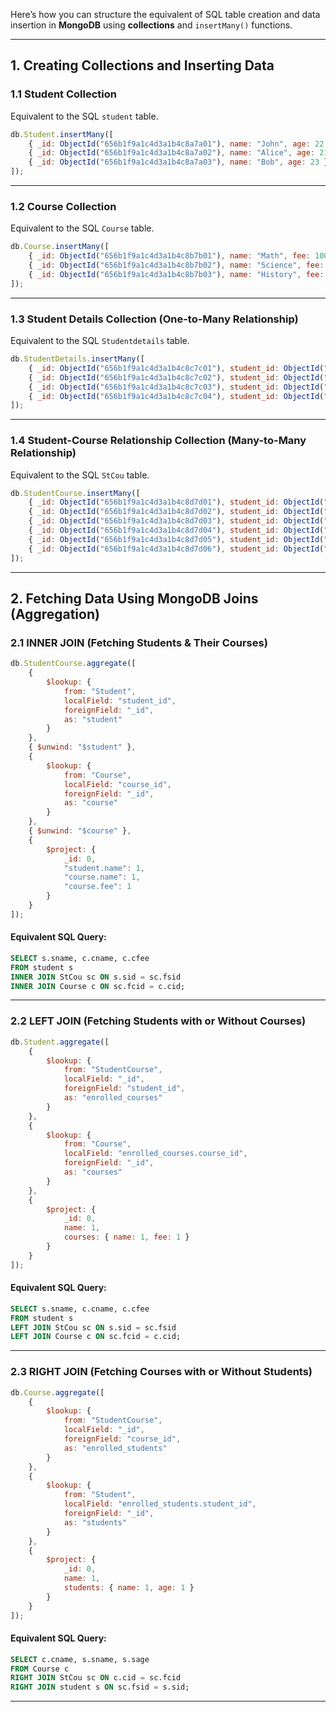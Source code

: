 Here’s how you can structure the equivalent of SQL table creation and data insertion in **MongoDB** using **collections** and `insertMany()` functions.

---

## **1. Creating Collections and Inserting Data**

### **1.1 Student Collection**
Equivalent to the SQL `student` table.
```js
db.Student.insertMany([
    { _id: ObjectId("656b1f9a1c4d3a1b4c8a7a01"), name: "John", age: 22 },
    { _id: ObjectId("656b1f9a1c4d3a1b4c8a7a02"), name: "Alice", age: 21 },
    { _id: ObjectId("656b1f9a1c4d3a1b4c8a7a03"), name: "Bob", age: 23 }
]);
```

---

### **1.2 Course Collection**
Equivalent to the SQL `Course` table.
```js
db.Course.insertMany([
    { _id: ObjectId("656b1f9a1c4d3a1b4c8b7b01"), name: "Math", fee: 1000.00 },
    { _id: ObjectId("656b1f9a1c4d3a1b4c8b7b02"), name: "Science", fee: 1200.00 },
    { _id: ObjectId("656b1f9a1c4d3a1b4c8b7b03"), name: "History", fee: 800.00 }
]);
```

---

### **1.3 Student Details Collection** (One-to-Many Relationship)
Equivalent to the SQL `Studentdetails` table.
```js
db.StudentDetails.insertMany([
    { _id: ObjectId("656b1f9a1c4d3a1b4c8c7c01"), student_id: ObjectId("656b1f9a1c4d3a1b4c8a7a01"), mobile_number: "9876543210" },
    { _id: ObjectId("656b1f9a1c4d3a1b4c8c7c02"), student_id: ObjectId("656b1f9a1c4d3a1b4c8a7a01"), mobile_number: "9876543211" },
    { _id: ObjectId("656b1f9a1c4d3a1b4c8c7c03"), student_id: ObjectId("656b1f9a1c4d3a1b4c8a7a02"), mobile_number: "9876543212" },
    { _id: ObjectId("656b1f9a1c4d3a1b4c8c7c04"), student_id: ObjectId("656b1f9a1c4d3a1b4c8a7a03"), mobile_number: "9876543213" }
]);
```

---

### **1.4 Student-Course Relationship Collection** (Many-to-Many Relationship)
Equivalent to the SQL `StCou` table.
```js
db.StudentCourse.insertMany([
    { _id: ObjectId("656b1f9a1c4d3a1b4c8d7d01"), student_id: ObjectId("656b1f9a1c4d3a1b4c8a7a01"), course_id: ObjectId("656b1f9a1c4d3a1b4c8b7b01") },
    { _id: ObjectId("656b1f9a1c4d3a1b4c8d7d02"), student_id: ObjectId("656b1f9a1c4d3a1b4c8a7a01"), course_id: ObjectId("656b1f9a1c4d3a1b4c8b7b02") },
    { _id: ObjectId("656b1f9a1c4d3a1b4c8d7d03"), student_id: ObjectId("656b1f9a1c4d3a1b4c8a7a02"), course_id: ObjectId("656b1f9a1c4d3a1b4c8b7b01") },
    { _id: ObjectId("656b1f9a1c4d3a1b4c8d7d04"), student_id: ObjectId("656b1f9a1c4d3a1b4c8a7a02"), course_id: ObjectId("656b1f9a1c4d3a1b4c8b7b03") },
    { _id: ObjectId("656b1f9a1c4d3a1b4c8d7d05"), student_id: ObjectId("656b1f9a1c4d3a1b4c8a7a03"), course_id: ObjectId("656b1f9a1c4d3a1b4c8b7b02") },
    { _id: ObjectId("656b1f9a1c4d3a1b4c8d7d06"), student_id: ObjectId("656b1f9a1c4d3a1b4c8a7a03"), course_id: ObjectId("656b1f9a1c4d3a1b4c8b7b03") }
]);
```

---

## **2. Fetching Data Using MongoDB Joins (Aggregation)**

### **2.1 INNER JOIN (Fetching Students & Their Courses)**
```js
db.StudentCourse.aggregate([
    {
        $lookup: {
            from: "Student",
            localField: "student_id",
            foreignField: "_id",
            as: "student"
        }
    },
    { $unwind: "$student" },
    {
        $lookup: {
            from: "Course",
            localField: "course_id",
            foreignField: "_id",
            as: "course"
        }
    },
    { $unwind: "$course" },
    {
        $project: {
            _id: 0,
            "student.name": 1,
            "course.name": 1,
            "course.fee": 1
        }
    }
]);
```
#### **Equivalent SQL Query:**
```sql
SELECT s.sname, c.cname, c.cfee
FROM student s
INNER JOIN StCou sc ON s.sid = sc.fsid
INNER JOIN Course c ON sc.fcid = c.cid;
```

---

### **2.2 LEFT JOIN (Fetching Students with or Without Courses)**
```js
db.Student.aggregate([
    {
        $lookup: {
            from: "StudentCourse",
            localField: "_id",
            foreignField: "student_id",
            as: "enrolled_courses"
        }
    },
    {
        $lookup: {
            from: "Course",
            localField: "enrolled_courses.course_id",
            foreignField: "_id",
            as: "courses"
        }
    },
    {
        $project: {
            _id: 0,
            name: 1,
            courses: { name: 1, fee: 1 }
        }
    }
]);
```
#### **Equivalent SQL Query:**
```sql
SELECT s.sname, c.cname, c.cfee
FROM student s
LEFT JOIN StCou sc ON s.sid = sc.fsid
LEFT JOIN Course c ON sc.fcid = c.cid;
```

---

### **2.3 RIGHT JOIN (Fetching Courses with or Without Students)**
```js
db.Course.aggregate([
    {
        $lookup: {
            from: "StudentCourse",
            localField: "_id",
            foreignField: "course_id",
            as: "enrolled_students"
        }
    },
    {
        $lookup: {
            from: "Student",
            localField: "enrolled_students.student_id",
            foreignField: "_id",
            as: "students"
        }
    },
    {
        $project: {
            _id: 0,
            name: 1,
            students: { name: 1, age: 1 }
        }
    }
]);
```
#### **Equivalent SQL Query:**
```sql
SELECT c.cname, s.sname, s.sage
FROM Course c
RIGHT JOIN StCou sc ON c.cid = sc.fcid
RIGHT JOIN student s ON sc.fsid = s.sid;
```

---
